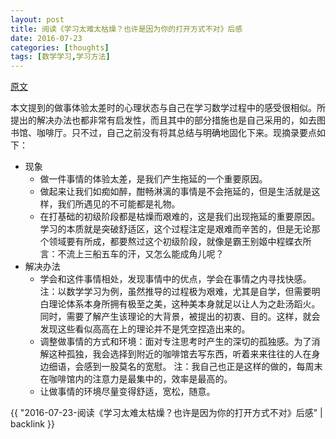 ```yaml
---
layout: post
title: 阅读《学习太难太枯燥？也许是因为你的打开方式不对》后感
date: 2016-07-23
categories: [thoughts]
tags: [数学学习,学习方法]
---
```


[原文](http://www.xinli001.com/info/100319764)

本文提到的做事体验太差时的心理状态与自己在学习数学过程中的感受很相似。所提出的解决办法也都非常有启发性，而且其中的部分措施也是自己采用的，如去图书馆、咖啡厅。只不过，自己之前没有将其总结与明确地固化下来。现摘录要点如下：

* 现象
  * 做一件事情的体验太差，是我们产生拖延的一个重要原因。
  * 做起来让我们如痴如醉，酣畅淋漓的事情是不会拖延的，但是生活就是这样，我们所遇见的不可能都是礼物。
  * 在打基础的初级阶段都是枯燥而艰难的，这是我们出现拖延的重要原因。学习的本质就是突破舒适区，这个过程注定是艰难而辛苦的，但是无论那个领域要有所成，都要熬过这个初级阶段，就像是霸王别姬中程蝶衣所言：不流上三船五车的汗，又怎么能成角儿呢？
* 解决办法
  * 学会和这件事情相处，发现事情中的优点，学会在事情之内寻找快感。
    注：以数学学习为例，虽然推导的过程极为艰难，尤其是自学，但需要明白理论体系本身所拥有极至之美，这种美本身就足以让人为之赴汤蹈火。同时，需要了解产生该理论的大背景，被提出的初衷、目的。这样，就会发现这些看似高高在上的理论并不是凭空捏造出来的。
  * 调整做事情的方式和环境：面对专注思考时产生的深切的孤独感。为了消解这种孤独，我会选择到附近的咖啡馆去写东西，听着来来往往的人在身边细语，会感到一股莫名的宽慰。
    注：我自己也正是这样的做的，每周末在咖啡馆内的注意力是最集中的，效率是最高的。
  * 让做事情的环境尽量变得舒适，宽松，随意。

{{ "2016-07-23-阅读《学习太难太枯燥？也许是因为你的打开方式不对》后感" | backlink }}
